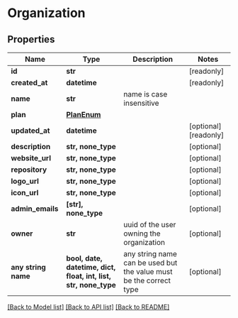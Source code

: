 # Organization


## Properties
Name | Type | Description | Notes
------------ | ------------- | ------------- | -------------
**id** | **str** |  | [readonly] 
**created_at** | **datetime** |  | [readonly] 
**name** | **str** | name is case insensitive | 
**plan** | [**PlanEnum**](PlanEnum.md) |  | 
**updated_at** | **datetime** |  | [optional] [readonly] 
**description** | **str, none_type** |  | [optional] 
**website_url** | **str, none_type** |  | [optional] 
**repository** | **str, none_type** |  | [optional] 
**logo_url** | **str, none_type** |  | [optional] 
**icon_url** | **str, none_type** |  | [optional] 
**admin_emails** | **[str], none_type** |  | [optional] 
**owner** | **str** | uuid of the user owning the organization | [optional] 
**any string name** | **bool, date, datetime, dict, float, int, list, str, none_type** | any string name can be used but the value must be the correct type | [optional]

[[Back to Model list]](../README.md#documentation-for-models) [[Back to API list]](../README.md#documentation-for-api-endpoints) [[Back to README]](../README.md)


